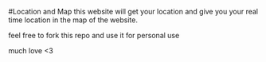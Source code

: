 #Location and Map
this website will get your location and give you your real time location in the map of the website.


feel free to fork this repo and use it for personal use

much love <3
